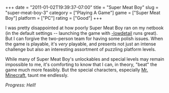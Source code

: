 +++
date = "2011-01-02T19:39:37-07:00"
title = "Super Meat Boy"
slug = "super-meat-boy-3"
category = ["Playing A Game"]
game = ["Super Meat Boy"]
platform = ["PC"]
rating = ["Good"]
+++

I was pretty disappointed at how poorly Super Meat Boy ran on my netbook (in the default settings -- launching the game with <a href="http://supermeatboy.com/tag/steam\%20pc\%20update/">-lowdetail</a> runs great).  But I can forgive the two-person team for having some polish issues.  When the game is playable, it's <i>very</i> playable, and presents not just an intense challenge but also an interesting assortment of puzzling platform levels.

While many of Super Meat Boy's unlockables and special levels may remain impossible to me, it's comforting to know that I can, in theory, "beat" the game much more feasibly.  But the special characters, especially <a href="http://www.youtube.com/watch?v=khGITpaFHpE">Mr. Minecraft</a>, taunt me endlessly.

<i>Progress: Hell!</i>
